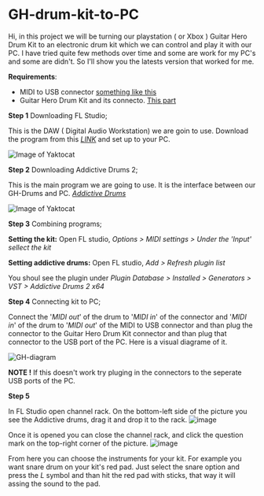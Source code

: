 # GH-drum-kit-to-PC
Hi, in this project we will be turning our playstation ( or Xbox ) Guitar Hero Drum Kit to an electronic drum kit which we can control and play it with our PC.
I have tried quite few methods over time and some are work for my PC's and some are didn't. So I'll show you the latests version that worked for me.

**Requirements**:
- MIDI to USB connector [something like this](https://www.amazon.com/Interface-Converter-Adapter-Indicator-Keyboard/dp/B087G7L7J2/ref=sr_1_1_sspa?dchild=1&keywords=usb+midi+cable&qid=1628748250&sr=8-1-spons&psc=1&spLa=ZW5jcnlwdGVkUXVhbGlmaWVyPUE0OVFMSTk5MThSQk4mZW5jcnlwdGVkSWQ9QTAxMDczNzVDRVFEV1hJTENFWFcmZW5jcnlwdGVkQWRJZD1BMDAyODI4ODFUSVFKVzhOTjdZQlMmd2lkZ2V0TmFtZT1zcF9hdGYmYWN0aW9uPWNsaWNrUmVkaXJlY3QmZG9Ob3RMb2dDbGljaz10cnVl)
- Guitar Hero Drum Kit and its connecto. [This part](https://i.ebayimg.com/images/g/eZsAAOSwU9xUPSLg/s-l400.jpg)

**Step 1** Downloading FL Studio;

This is the DAW ( Digital Audio Workstation) we are goin to use. Download the program from this [*LINK*](https://www.image-line.com/fl-studio-download/) and set up to your PC.

![Image of Yaktocat](https://www.seekpng.com/png/small/177-1777099_skills-fl-studio-logo-transparent.png)

**Step 2** Downloading Addictive Drums 2;

This is the main program we are going to use. It is the interface between our GH-Drums and PC. 
[*Addictive Drums*](https://www.youtube.com/watch?v=52-ESQODJJw)

![Image of Yaktocat](https://assets.xlnaudio.com/products/icons/303/BUADTOTA.jpg)

**Step 3** Combining programs;

**Setting the kit:** Open FL studio, *Options > MIDI settings > Under the 'Input' sellect the kit*

**Setting addictive drums:** Open FL studio,  *Add > Refresh plugin list*

You shoul see the plugin under *Plugin Database > Installed > Generators > VST > Addictive Drums 2 x64*

**Step 4** Connecting kit to PC;

Connect the '*MIDI out*' of the drum to '*MIDI in*' of the connector and '*MIDI in*' of the drum to '*MIDI out*' of the MIDI to USB connector and than plug the connector to the Guitar Hero Drum Kit connector and than plug that connector to the USB port of the PC. Here is a visual diagrame of it.

![GH-diagram](https://user-images.githubusercontent.com/88151522/129150944-2050a51c-4b73-41ae-81aa-848228ee0fb5.png)
                
**NOTE !** If this doesn't work try pluging in the connectors to the seperate USB ports of the PC.

**Step 5** 

In FL Studio open channel rack. On the bottom-left side of the picture you see the Addictive drums, drag it and drop it to the rack.
![image](https://user-images.githubusercontent.com/88151522/129152471-330fa9db-55a4-4b6c-bf61-2671f5c0002d.png)


Once it is opened you can close the channel rack, and click the question mark on the top-right corner of the picture.
![image](https://user-images.githubusercontent.com/88151522/129153302-cfc9cf15-fe2a-4b4f-b4d4-9c99d330a5b2.png)

From here you can choose the instruments for your kit. For example you want snare drum on your kit's red pad. Just select the snare option and press the *L* symbol and than hit the red pad with sticks, that way it will assing the sound to the pad.


